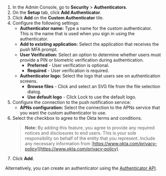 1. In the Admin Console, go to **Security** > **Authenticators**.
2. On the **Setup** tab, click **Add Authenticator**.
3. Click **Add** on the **Custom Authenticator** tile.
4. Configure the following settings:
   * **Authenticator name:** Type a name for the custom authenticator. This is the name that is used when you sign in using the authenticator.
   * **Add to existing application:** Select the application that receives the push MFA prompt.
   * **User Verification:** Select an option to determine whether users must provide a PIN or biometric verification during authentication.
      * **Preferred** - User verification is optional.
      * **Required** - User verification is required.
   * **Authenticator logo:** Select the logo that users see on authentication screens.
      * **Browse files** - Click and select an SVG file from the file selection dialog.
      * **Use default logo** - Click Lock to use the default logo.
5. Configure the connection to the push notification service:
   * **APNs configuration:** Select the connection to the APNs service that you want the custom authenticator to use.
6. Select the checkbox to agree to the Okta terms and conditions.
   > **Note:** By adding this feature, you agree to provide any required notices and disclosures to end users. This is your sole responsibility on behalf of the entity that you represent. Include any necessary information from [https://www.okta.com/privacy-policy](https://www.okta.com/privacy-policy).
7. Click **Add**.

Alternatively, you can create an authenticator using the [Authenticator API](https://developer.okta.com/docs/api/openapi/okta-management/management/tag/Authenticator/#tag/Authenticator/operation/createAuthenticator).
